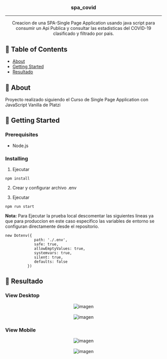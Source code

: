 <h3 align="center">spa_covid</h3>

---

<p align="center"> Creacion de una SPA-Single Page Application usando java script para consumir un Api Publica y consultar las estadisticas del COVID-19 clasificado y filtrado por pais.
    <br> 
</p>

## 📝 Table of Contents

- [About](#about)
- [Getting Started](#getting_started)
- [Resultado](#result)

## 🧐 About <a name = "about"></a>

Proyecto realizado siguiendo el Curso de Single Page Application con JavaScript Vanilla de Platzi

## 🏁 Getting Started <a name = "getting_started"></a>

### Prerequisites

- Node.js

### Installing

1. Ejecutar

```
npm install
```

2. Crear y configurar archivo .env


3. Ejecutar

```
npm run start
```
<b>Nota:</b> Para Ejecutar la prueba local descomentar las siguientes lineas ya que para produccion en este caso especifico las variables de entorno se configuran directamente desde el repositorio.
```
new Dotenv({
             path: './.env',
             safe: true,
             allowEmptyValues: true,
             systemvars: true,
             silent: true,
             defaults: false
          })
```

## 🧐 Resultado <a name = "result"></a>

### View Desktop

<div align="center">
  <img src="https://i.imgur.com/EK8t1OO.png" alt="imagen"></img>
</div>
<br>
<div align="center">
  <img src="https://i.imgur.com/3zHq6fb.png" alt="imagen"></img>
</div>

### View Mobile

<div align="center">
  <img src="https://i.imgur.com/6wA20Ll.png" alt="imagen"></img>
</div>
<br>
<div align="center">
  <img src="https://i.imgur.com/Ha6aSKS.png" alt="imagen"></img>
</div>

